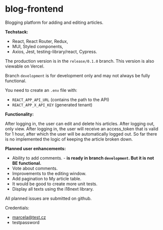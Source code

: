 # blog-frontend

Blogging platform for adding and editing articles.

**Techstack:**

- React, React Router, Redux,
- MUI, Styled components,
- Axios, Jest, testing-library/react, Cypress.

The production version is in the `release/0.1.0` branch. This version is also viewable on Vercel.

Branch `development` is for development only and may not always be fully functional.

You need to create an `.env` file with:
- `REACT_APP_API_URL` (contains the path to the API)
- `REACT_APP_X_API_KEY` (generated tenant)

**Functionality:**

After logging in, the user can edit and delete his articles. After logging out, only view. 
After logging in, the user will receive an access_token that is valid for 1 hour, after which the user will be automatically logged out. So far there is no implemented the logic of keeping the article broken down.

**Planned user enhancements:**

- Ability to add comments. - **is ready in branch `development`. But it is not BE functional.**
- Vote about comments.
- Improvements to the editing window.
- Add pagination to My article table.
- It would be good to create more unit tests.
- Display all texts using the i18next library.

All planned issues are submitted on github.

Credentials:

- marcela@test.cz
- testpassword
